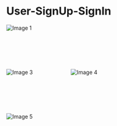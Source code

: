 # User-SignUp-SignIn

<div style="display: flex; margin-bottom: 100px;">
  <img src="https://github.com/janithht/User-SignUp-SignIn/assets/92964360/0a2864cf-3547-4ec5-9d97-5a4835bc9576" alt="Image 1" style="margin-right: 100px; ">
  
</div>

<div style="display: flex; margin-bottom: 100px;"> 
  <img src="https://github.com/janithht/User-SignUp-SignIn/assets/92964360/d58970ac-873c-4a2b-9c46-14c8095fae14" alt="Image 3" style="margin-right: 100px;">
  <img src="https://github.com/janithht/User-SignUp-SignIn/assets/92964360/fb0b5df4-cb9b-436b-a93c-025df02594af" alt="Image 4" style="margin-right: 100px;">
</div>

<div style="display: flex;">
  <img src="https://github.com/janithht/User-SignUp-SignIn/assets/92964360/40a12a23-1caa-4852-94cf-d5872f34e898" alt="Image 5">
</div>



















